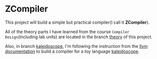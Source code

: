 # ZCompiler
This project will build a simple but practical compiler(I call it **ZCompiler**).

All of the theory parts I have learned from the course `Compiler Design`(including lab units) are located in the branch [theory](https://github.com/sulxxy/ZCompiler/tree/theory) of this project.

Also, in branch [kaleidoscope](https://github.com/sulxxy/ZCompiler/tree/kaleidoscope), I'm following the instruction from the [llvm documentation](http://llvm.org/docs/tutorial/) to build a compiler for a toy language [kaleidoscope](http://llvm.org/docs/tutorial/LangImpl01.html#the-basic-language).
